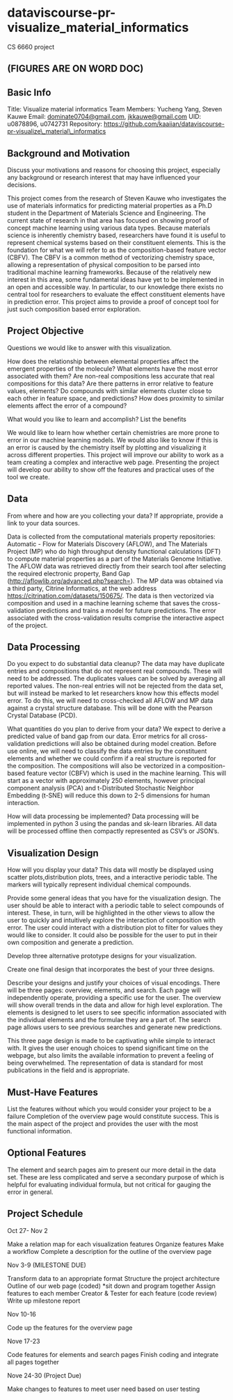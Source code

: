 # dataviscourse-pr-visualize_material_informatics
CS 6660 project

## (FIGURES ARE ON WORD DOC)

## Basic Info

Title: Visualize material informatics
Team Members: Yucheng Yang, Steven Kauwe
Email: dominate0704@gmail.com, jkkauwe@gmail.com
UID: u0878896, u0742731
Repository: https://github.com/kaaiian/dataviscourse-pr-visualize\_material\_informatics

## Background and Motivation

Discuss your motivations and reasons for choosing this project, especially any background or research interest that may have influenced your decisions.

This project comes from the research of Steven Kauwe who investigates the use of materials informatics for predicting material properties as a Ph.D student in the Department of Materials Science and Engineering. The current state of research in that area has focused on showing proof of concept machine learning using various data types. Because materials science is inherently chemistry based, researchers have found it is useful to represent chemical systems based on their constituent elements. This is the foundation for what we will refer to as the composition-based feature vector (CBFV). The CBFV is a common method of vectorizing chemistry space, allowing a representation of physical composition to be parsed into traditional machine learning frameworks. Because of the relatively new interest in this area, some fundamental ideas have yet to be implemented in an open and accessible way. In particular, to our knowledge there exists no central tool for researchers to evaluate the effect constituent elements have in prediction error. This project aims to provide a proof of concept tool for just such composition based error exploration.

## Project Objective

Questions we would like to answer with this visualization.

How does the relationship between elemental properties affect the emergent properties of the molecule?
What elements have the most error associated with them?
Are non-real compositions less accurate that real compositions for this data?
Are there patterns in error relative to feature values, elements?
Do compounds with similar elements cluster close to each other in feature space, and predictions?
How does proximity to similar elements affect the error of a compound?

What would you like to learn and accomplish? List the benefits

We would like to learn how whether certain chemistries are more prone to error in our machine learning models. We would also like to know if this is an error is caused by the chemistry itself by plotting and visualizing it across different properties. This project will improve our ability to work as a team creating a complex and interactive web page. Presenting the project will develop our ability to show off the features and practical uses of the tool we create.

##  Data

From where and how are you collecting your data? If appropriate, provide a link to your data sources.

Data is collected from the computational materials property repositories: Automatic - Flow for Materials Discovery (AFLOW), and The Materials Project (MP) who do high throughput density functional calculations (DFT) to compute material properties as a part of the Materials Genome Initiative. The AFLOW data was retrieved directly from their search tool after selecting the required electronic property, Band Gap (http://aflowlib.org/advanced.php?search=). The MP data was obtained via a third party, Citrine Informatics, at the web address https://citrination.com/datasets/150675/. The data is then vectorized via composition and used in a machine learning scheme that saves the cross-validation predictions and trains a model for future predictions. The error associated with the cross-validation results comprise the interactive aspect of the project.

## Data Processing

Do you expect to do substantial data cleanup? 
The data may have duplicate entries and compositions that do not represent real compounds. These will need to be addressed. The duplicates values can be solved by averaging all reported values. The non-real entries will not be rejected from the data set, but will instead be marked to let researchers know how this effects model error. To do this, we will need to cross-checked all AFLOW and MP data against a crystal structure database. This will be done with the Pearson Crystal Database (PCD).  

What quantities do you plan to derive from your data?
We expect to derive a predicted value of band gap from our data. Error metrics for all cross-validation predictions will also be obtained during model creation. Before use online, we will need to classify the data entries by the constituent elements and whether we could confirm if a real structure is reported for the composition. The compositions will also be vectorized in a composition-based feature vector (CBFV) which is used in the machine learning. This will start as a vector with approximately 250 elements, however principal component analysis (PCA) and t-Distributed Stochastic Neighbor Embedding (t-SNE)  will reduce this down to 2-5 dimensions for human interaction.

How will data processing be implemented?
Data processing will be implemented in python 3 using the pandas and sk-learn libraries. All data will be processed offline then compactly represented as CSV’s or JSON’s.


## Visualization Design

How will you display your data? 
This data will mostly be displayed using scatter plots,distribution plots, trees, and a interactive periodic table. The markers will typically represent individual chemical compounds.

Provide some general ideas that you have for the visualization design.
The user should be able to interact with a periodic table to select compounds of interest. These, in turn, will be highlighted in the other views to allow the user to quickly and intuitively explore the interaction of composition with error. The user could interact with a distribution plot to filter for values they would like to consider. It could also be possible for the user to put in their own composition and generate a prediction.

Develop three alternative prototype designs for your visualization. 









Create one final design that incorporates the best of your three designs. 









Describe your designs and justify your choices of visual encodings. 
There will be three pages: overview, elements, and search. Each page will independently operate, providing a specific use for the user. The overview will show overall trends in the data and allow for high level exploration. The elements is designed to let users to see specific information associated with the individual elements and the formulae they are a part of. The search page allows users to see previous searches and generate new predictions. 

This three page design is made to be captivating while simple to interact with. It gives the user enough choices to spend significant time on the webpage, but also limits the available information to prevent a feeling of being overwhelmed. The representation of data is standard for most publications in the field and is appropriate.

## Must-Have Features

List the features without which you would consider your project to be a failure
Completion of the overview page would constitute success. This is the main aspect of the project and provides the user with the most functional information.


## Optional Features
The element and search pages aim to present our more detail in the data set. These are less complicated and serve a secondary purpose of which is helpful for evaluating individual formula, but not critical for gauging the error in general.

## Project Schedule

Oct 27- Nov 2

Make a relation map for each visualization features
Organize features
Make a workflow
Complete a description for the outline of the overview page

Nov 3-9 (MILESTONE DUE)

Transform data to an appropriate format
Structure the project architecture
Outline of our web page (coded) *sit down and program together
Assign features to each member
Creator & Tester for each feature (code review)
Write up milestone report

Nov 10-16

Code up the features for the overview page

Nove 17-23

Code features for elements and search pages
Finish coding and integrate all pages together

Nove 24-30 (Project Due)

Make changes to features to meet user need based on user testing



